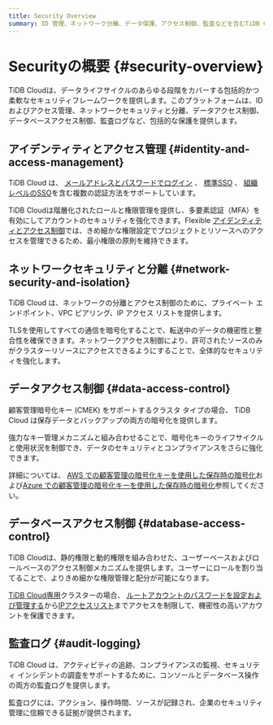 ```yaml
---
title: Security Overview
summary: ID 管理、ネットワーク分離、データ保護、アクセス制御、監査などを含むTiDB Cloudの包括的なセキュリティ フレームワークについて学習します。
---
```


# Securityの概要 {#security-overview}

TiDB Cloudは、データライフサイクルのあらゆる段階をカバーする包括的かつ柔軟なセキュリティフレームワークを提供します。このプラットフォームは、IDおよびアクセス管理、ネットワークセキュリティと分離、データアクセス制御、データベースアクセス制御、監査ログなど、包括的な保護を提供します。

## アイデンティティとアクセス管理 {#identity-and-access-management}

TiDB Cloud は、 [メールアドレスとパスワードでログイン](/tidb-cloud/tidb-cloud-password-authentication.md) 、 [標準SSO](/tidb-cloud/tidb-cloud-sso-authentication.md) 、 [組織レベルのSSO](/tidb-cloud/tidb-cloud-org-sso-authentication.md)を含む複数の認証方法をサポートしています。

TiDB Cloudは階層化されたロールと権限管理を提供し、多要素認証（MFA）を有効にしてアカウントのセキュリティを強化できます。Flexible [アイデンティティとアクセス制御](/tidb-cloud/manage-user-access.md)では、きめ細かな権限設定でプロジェクトとリソースへのアクセスを管理できるため、最小権限の原則を維持できます。

## ネットワークセキュリティと分離 {#network-security-and-isolation}

TiDB Cloud は、ネットワークの分離とアクセス制御のために、プライベート エンドポイント、VPC ピアリング、IP アクセス リストを提供します。

TLSを使用してすべての通信を暗号化することで、転送中のデータの機密性と整合性を確保できます。ネットワークアクセス制御により、許可されたソースのみがクラスターリソースにアクセスできるようにすることで、全体的なセキュリティを強化します。

## データアクセス制御 {#data-access-control}

顧客管理暗号化キー (CMEK) をサポートするクラスタ タイプの場合、 TiDB Cloud は保存データとバックアップの両方の暗号化を提供します。

強力なキー管理メカニズムと組み合わせることで、暗号化キーのライフサイクルと使用状況を制御でき、データのセキュリティとコンプライアンスをさらに強化できます。

詳細については、 [AWS での顧客管理の暗号化キーを使用した保存時の暗号化](/tidb-cloud/tidb-cloud-encrypt-cmek-aws.md)および[Azure での顧客管理の暗号化キーを使用した保存時の暗号化](/tidb-cloud/tidb-cloud-encrypt-cmek-azure.md)参照してください。

## データベースアクセス制御 {#database-access-control}

TiDB Cloudは、静的権限と動的権限を組み合わせた、ユーザーベースおよびロールベースのアクセス制御メカニズムを提供します。ユーザーにロールを割り当てることで、よりきめ細かな権限管理と配分が可能になります。

[TiDB Cloud専用](/tidb-cloud/select-cluster-tier.md#tidb-cloud-dedicated)クラスターの場合、 [ルートアカウントのパスワードを設定および管理する](/tidb-cloud/configure-security-settings.md)から[IPアクセスリスト](/tidb-cloud/configure-ip-access-list.md)までアクセスを制限して、機密性の高いアカウントを保護できます。

## 監査ログ {#audit-logging}

TiDB Cloud は、アクティビティの追跡、コンプライアンスの監視、セキュリティ インシデントの調査をサポートするために、コンソールとデータベース操作の両方の監査ログを提供します。

監査ログには、アクション、操作時間、ソースが記録され、企業のセキュリティ管理に信頼できる証拠が提供されます。
